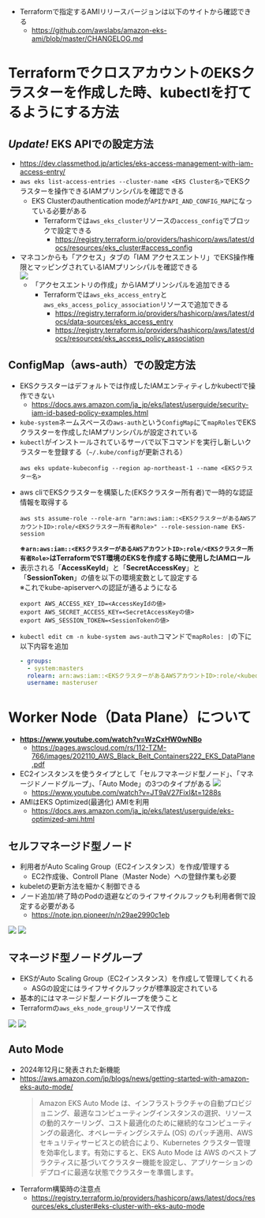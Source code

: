 - Terraformで指定するAMIリリースバージョンは以下のサイトから確認できる
  - https://github.com/awslabs/amazon-eks-ami/blob/master/CHANGELOG.md

# TerraformでクロスアカウントのEKSクラスターを作成した時、kubectlを打てるようにする方法

## *Update!* EKS APIでの設定方法
- https://dev.classmethod.jp/articles/eks-access-management-with-iam-access-entry/
- `aws eks list-access-entries --cluster-name <EKS Cluster名>`でEKSクラスターを操作できるIAMプリンシパルを確認できる
  - EKS Clusterのauthentication modeが`API`か`API_AND_CONFIG_MAP`になっている必要がある
    - Terraformでは`aws_eks_cluster`リソースの`access_config`でブロックで設定できる
      - https://registry.terraform.io/providers/hashicorp/aws/latest/docs/resources/eks_cluster#access_config
- マネコンからも「アクセス」タブの「IAM アクセスエントリ」でEKS操作権限とマッピングされているIAMプリンシパルを確認できる  
  ![](./image/EKS_IAM_MAPPING.jpg)
  - 「アクセスエントリの作成」からIAMプリンシパルを追加できる
    - Terraformでは`aws_eks_access_entry`と`aws_eks_access_policy_association`リソースで追加できる
      - https://registry.terraform.io/providers/hashicorp/aws/latest/docs/data-sources/eks_access_entry
      - https://registry.terraform.io/providers/hashicorp/aws/latest/docs/resources/eks_access_policy_association

## ConfigMap（aws-auth）での設定方法
- EKSクラスターはデフォルトでは作成したIAMエンティティしかkubectlで操作できない
  - https://docs.aws.amazon.com/ja_jp/eks/latest/userguide/security-iam-id-based-policy-examples.html
- `kube-system`ネームスペースの`aws-auth`という`ConfigMap`にて`mapRoles`でEKSクラスターを作成したIAMプリンシパルが設定されている
- `kubectl`がインストールされているサーバで以下コマンドを実行し新しいクラスターを登録する（`~/.kube/config`が更新される）
  ~~~
  aws eks update-kubeconfig --region ap-northeast-1 --name <EKSクラスター名>
  ~~~
- aws cliでEKSクラスターを構築した(EKSクラスター所有者)で一時的な認証情報を取得する
  ~~~
  aws sts assume-role --role-arn "arn:aws:iam::<EKSクラスターがあるAWSアカウントID>:role/<EKSクラスター所有者Role>" --role-session-name EKS-session
  ~~~
  **※`arn:aws:iam::<EKSクラスターがあるAWSアカウントID>:role/<EKSクラスター所有者Role>`はTerraformでST環境のEKSを作成する時に使用したIAMロール**
- 表示される「**AccessKeyId**」と「**SecretAccessKey**」と「**SessionToken**」の値を以下の環境変数として設定する  
※これでkube-apiserverへの認証が通るようになる
  ~~~
  export AWS_ACCESS_KEY_ID=<AccessKeyIdの値>
  export AWS_SECRET_ACCESS_KEY=<SecretAccessKeyの値>
  export AWS_SESSION_TOKEN=<SessionTokenの値>
  ~~~
- `kubectl edit cm -n kube-system aws-auth`コマンドで`mapRoles: |`の下に以下内容を追加
  ~~~yaml
  - groups:
    - system:masters
    rolearn: arn:aws:iam::<EKSクラスターがあるAWSアカウントID>:role/<kubectlを実行しているEC2にアタッチされているIAMロール名>
    username: masteruser
  ~~~

# Worker Node（Data Plane）について
- **https://www.youtube.com/watch?v=WzCxHW0wNBo**
  - https://pages.awscloud.com/rs/112-TZM-766/images/202110_AWS_Black_Belt_Containers222_EKS_DataPlane.pdf
- EC2インスタンスを使うタイプとして「セルフマネージド型ノード」、「マネージドノードグループ」、「Auto Mode」の3つのタイプがある
![](./image/data_plane_for_ecs_and_eks.jpg)
  - https://www.youtube.com/watch?v=JT9aV27FixI&t=1288s
- AMIはEKS Optimized(最適化) AMIを利用
  - https://docs.aws.amazon.com/ja_jp/eks/latest/userguide/eks-optimized-ami.html

## セルフマネージド型ノード
- 利用者がAuto Scaling Group（EC2インスタンス）を作成/管理する
  - EC2作成後、Controll Plane（Master Node）への登録作業も必要
- kubeletの更新方法を細かく制御できる
- ノード追加/終了時のPodの退避などのライフサイクルフックも利用者側で設定する必要がある
  - https://note.jpn.pioneer/n/n29ae2990c1eb

![](./image/self_managed_node_1.jpg)
![](./image/self_managed_node_2.jpg)

## マネージド型ノードグループ
- EKSがAuto Scaling Group（EC2インスタンス）を作成して管理してくれる
  - ASGの設定にはライフサイクルフックが標準設定されている
- 基本的にはマネージド型ノードグループを使うこと
- Terraformの`aws_eks_node_group`リソースで作成

![](./image/managed_node_group_1.jpg)
![](./image/managed_node_group_2.jpg)

## Auto Mode
- 2024年12月に発表された新機能
- https://aws.amazon.com/jp/blogs/news/getting-started-with-amazon-eks-auto-mode/  
  > Amazon EKS Auto Mode は、インフラストラクチャの自動プロビジョニング、最適なコンピューティングインスタンスの選択、リソースの動的スケーリング、コスト最適化のために継続的なコンピューティングの最適化、オペレーティングシステム (OS) のパッチ適用、AWS セキュリティサービスとの統合により、Kubernetes クラスター管理を効率化します。有効にすると、EKS Auto Mode は AWS のベストプラクティスに基づいてクラスター機能を設定し、アプリケーションのデプロイに最適な状態でクラスターを準備します。
- Terraform構築時の注意点
  - https://registry.terraform.io/providers/hashicorp/aws/latest/docs/resources/eks_cluster#eks-cluster-with-eks-auto-mode